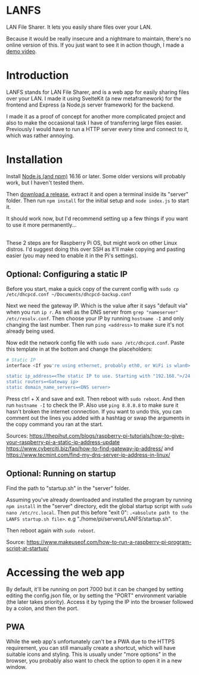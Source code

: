 # LANFS
LAN File Sharer. It lets you easily share files over your LAN.

Because it would be really insecure and a nightmare to maintain, there's no online version of this. If you just want to see it in action though, I made a [demo video](https://youtu.be/qGhvlKtixlc).

# Introduction
LANFS stands for LAN File Sharer, and is a web app for easily sharing files over your LAN. I made it using SvelteKit (a new metaframework) for the frontend and Express (a Node.js server framework) for the backend.

I made it as a proof of concept for another more complicated project and also to make the occasional task I have of transferring large files easier. Previously I would have to run a HTTP server every time and connect to it, which was rather annoying.

# Installation
Install [Node.js (and npm)](https://nodejs.org/en/download) 16.16 or later. Some older versions will probably work, but I haven't tested them.

Then [download a release](https://github.com/hedgehog125/LANFS/releases), extract it and open a terminal inside its "server" folder. Then run `npm install` for the initial setup and `node index.js` to start it.

It should work now, but I'd recommend setting up a few things if you want to use it more permanently...

<br>
These 2 steps are for Raspberry Pi OS, but might work on other Linux distros. I'd suggest doing this over SSH as it'll make copying and pasting easier (you may need to enable it in the Pi's settings).

## Optional: Configuring a static IP
Before you start, make a quick copy of the current config with `sudo cp /etc/dhcpcd.conf ~/Documents/dhcpcd-backup.conf`

Next we need the gateway IP. Which is the value after it says "default via" when you run `ip r`. As well as the DNS server from `grep "nameserver" /etc/resolv.conf`. Then choose your IP by running `hostname -I` and only changing the last number. Then run `ping <address>` to make sure it's not already being used.

Now edit the network config file with `sudo nano /etc/dhcpcd.conf`. Paste this template in at the bottom and change the placeholders:

```bash
# Static IP
interface <If you're using ethernet, probably eth0, or WiFi is wlan0>

static ip_address=<The static IP to use. Starting with "192.168.">/24
static routers=<Gateway ip>
static domain_name_servers=<DNS server>
```

Press ctrl + X and save and exit. Then reboot with `sudo reboot`. And then run `hostname -I` to check the IP. Also use `ping 8.8.8.8` to make sure it hasn't broken the internet connection. If you want to undo this, you can comment out the lines you added with a hashtag or swap the arguments in the copy command you ran at the start.

Sources: https://thepihut.com/blogs/raspberry-pi-tutorials/how-to-give-your-raspberry-pi-a-static-ip-address-update
https://www.cyberciti.biz/faq/how-to-find-gateway-ip-address/
and https://www.tecmint.com/find-my-dns-server-ip-address-in-linux/

## Optional: Running on startup
Find the path to "startup.sh" in the "server" folder.

Assuming you've already downloaded and installed the program by running `npm install` in the "server" directory, edit the global startup script with `sudo nano /etc/rc.local`. Then put this before "exit 0": `.<absolute path to the LANFS startup.sh file>`. e.g "./home/pi/servers/LANFS/startup.sh".

Then reboot again with `sudo reboot`.

Source: https://www.makeuseof.com/how-to-run-a-raspberry-pi-program-script-at-startup/

# Accessing the web app
By default, it'll be running on port 7000 but it can be changed by setting editing the config.json file, or by setting the "PORT" environment variable (the later takes priority). Access it by typing the IP into the browser followed by a colon, and then the port.

## PWA
While the web app's unfortunately can't be a PWA due to the HTTPS requirement, you can still manually create a shortcut, which will have suitable icons and styling. This is usually under "more options" in the browser, you probably also want to check the option to open it in a new window.
